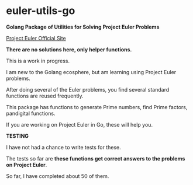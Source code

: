 # euler-utils-go

**Golang Package of Utilities for Solving Project Euler Problems**

[Project Euler Official Site](https://projecteuler.net/) 

**There are no solutions here, only helper functions.**

This is a work in progress.

I am new to the Golang ecosphere, but am learning using Project Euler problems.

After doing several of the Euler problems, you find several standard functions are reused frequently.

This package has functions to generate Prime numbers, find Prime factors, pandigital functions.

If you are working on Project Euler in Go, these will help you.

**TESTING**

I have not had a chance to write tests for these.  

The tests so far are **these functions get correct answers to the problems on Project Euler**.

So far, I have completed about 50 of them.  
